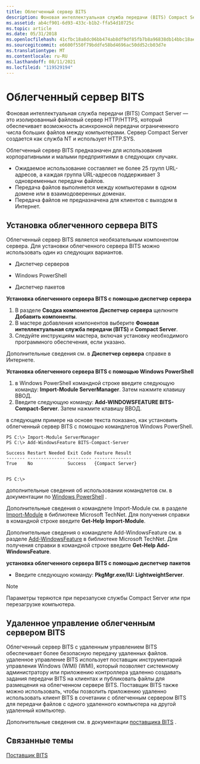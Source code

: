 ```yaml
---
title: Облегченный сервер BITS
description: Фоновая интеллектуальная служба передачи (BITS) Compact Server — это изолированный файловый сервер HTTP/HTTPS, который обеспечивает возможность асинхронной передачи ограниченного числа больших файлов между компьютерами.
ms.assetid: ab4cf901-6d93-433c-b1b2-ffa54d10725c
ms.topic: article
ms.date: 05/31/2018
ms.openlocfilehash: 41cfbc18a8dc06bb474ab8df9df85fb7b8a96838db14bbc18aee4d94881985d3
ms.sourcegitcommit: e6600f550f79bddfe58bd4696ac50dd52cb03d7e
ms.translationtype: MT
ms.contentlocale: ru-RU
ms.lasthandoff: 08/11/2021
ms.locfileid: "119529194"
---
```

# <a name="bits-compact-server"></a>Облегченный сервер BITS

Фоновая интеллектуальная служба передачи (BITS) Compact Server — это изолированный файловый сервер HTTP/HTTPS, который обеспечивает возможность асинхронной передачи ограниченного числа больших файлов между компьютерами. Сервер Compact Server создается как служба NT и использует HTTP.SYS.

Облегченный сервер BITS предназначен для использования корпоративными и малыми предприятиями в следующих случаях.

-   Ожидаемое использование составляет не более 25 групп URL-адресов, а каждая группа URL-адресов поддерживает 3 одновременных передачи файлов.
-   Передача файлов выполняется между компьютерами в одном домене или в взаимодоверенных доменах.
-   Передача файлов не предназначена для клиентов с выходом в Интернет.

## <a name="installing-the-bits-compact-server"></a>Установка облегченного сервера BITS

Облегченный сервер BITS является необязательным компонентом сервера. Для установки облегченного сервера BITS можно использовать один из следующих вариантов.

-   Диспетчер серверов

-   Windows PowerShell

-   Диспетчер пакетов

**Установка облегченного сервера BITS с помощью диспетчер сервера**

1.  В разделе **Сводка компонентов** **Диспетчер сервера** щелкните **Добавить компоненты**.
2.  В мастере добавления компонентов выберите **Фоновая интеллектуальная служба передачи (BITS)** и **Compact Server**.
3.  Следуйте инструкциям мастера, включая установку необходимого программного обеспечения, если указано.

Дополнительные сведения см. в **Диспетчер сервера** справке в Интернете.

**Установка облегченного сервера BITS с помощью Windows PowerShell**

1.  в Windows PowerShell командной строке введите следующую команду: **Import-Module ServerManager**. Затем нажмите клавишу ВВОД.
2.  Введите следующую команду: **Add-WINDOWSFEATURE BITS-Compact-Server**. Затем нажмите клавишу ВВОД.

в следующем примере на основе текста показано, как установить облегченный сервер BITS с помощью командлетов Windows PowerShell.

``` syntax
PS C:\> Import-Module ServerManager
PS C:\> Add-WindowsFeature BITS-Compact-Server

Success Restart Needed Exit Code Feature Result
------- -------------- --------- --------------
True    No             Success   {Compact Server}


PS C:\>
```

дополнительные сведения об использовании командлетов см. в документации по [Windows PowerShell](https://msdn.microsoft.com/library/dd835506(v=vs.85).aspx) .

Дополнительные сведения о командлете Import-Module см. в разделе [Import-Module](/previous-versions//dd347701(v=technet.10)) в библиотеке Microsoft TechNet. Для получения справки в командной строке введите **Get-Help Import-Module**.

Дополнительные сведения о командлете Add-WindowsFeature см. в разделе [Add-WindowsFeature](/previous-versions//dd347701(v=technet.10)) в библиотеке Microsoft TechNet. Для получения справки в командной строке введите **Get-Help Add-WindowsFeature**.

**установка облегченного сервера BITS с помощью диспетчер пакетов**

-   Введите следующую команду: **PkgMgr.exe/IU: LightweightServer**.

> [!Note]  
> Параметры теряются при перезапуске службы Compact Server или при перезагрузке компьютера.

 

## <a name="bits-compact-server-remote-management"></a>Удаленное управление облегченным сервером BITS

Облегченный сервер BITS с удаленным управлением BITS обеспечивает более безопасную передачу удаленных файлов. удаленное управление BITS использует поставщик инструментарий управления Windows (WMI) (WMI), который позволяет системному администратору или приложению контроллера удаленно создавать задания передачи BITS на клиентах и публиковать файлы для размещения на облегченном сервере BITS. Поставщик BITS также можно использовать, чтобы позволить приложению удаленно использовать клиент BITS в сочетании с облегченным сервером BITS для передачи файлов с одного удаленного компьютера на другой удаленный компьютер.

Дополнительные сведения см. в документации [поставщика BITS](/previous-versions/windows/desktop/bitsprov/bits-provider) .

## <a name="related-topics"></a>Связанные темы

<dl> <dt>

[Поставщик BITS](/previous-versions/windows/desktop/bitsprov/bits-provider)
</dt> </dl>

 

 